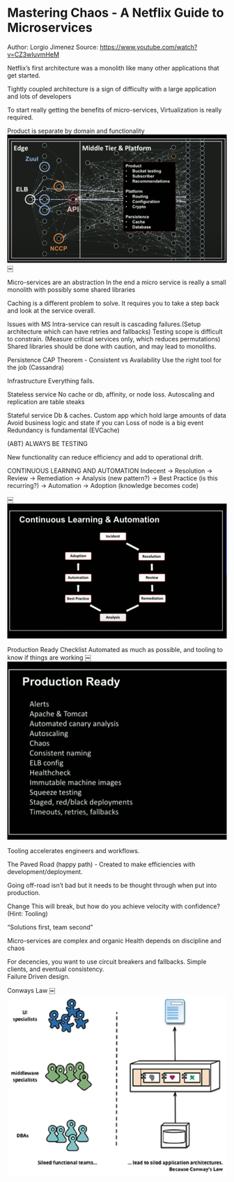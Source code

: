 # Mastering Chaos - A Netflix Guide to Microservices

Author: Lorgio Jimenez
Source: https://www.youtube.com/watch?v=CZ3wIuvmHeM

Netflix’s first architecture was a monolith like many other applications that get started.

Tightly coupled architecture is a sign of difficulty with a large application and lots of developers

To start really getting the benefits of micro-services, Virtualization is really required.

Product is separate by domain and functionality
![](images/Middle_Tier_and_Platform.png)
￼

Micro-services are an abstraction
In the end a micro service is really a small monolith with possibly some shared libraries

Caching is a different problem to solve. It requires you to take a step back and look at the service overall.


Issues with MS
Intra-service can result is cascading failures.(Setup architecture which can have retries and fallbacks)
Testing scope is difficult to constrain. (Measure critical services only, which reduces permutations)
Shared libraries should be done with caution, and may lead to monoliths.

Persistence
CAP Theorem - Consistent vs Availability Use the right tool for the job (Cassandra)

Infrastructure
Everything fails.

Stateless service
No cache or db, affinity, or node loss.
Autoscaling and replication are table steaks

Stateful service
Db & caches. Custom app which hold large amounts of data
Avoid business logic and state if you can
Loss of node is a big event
Redundancy is fundamental (EVCache)


(ABT) ALWAYS BE TESTING

New functionality can reduce efficiency and add to  operational drift.  


CONTINUOUS LEARNING AND AUTOMATION
Indecent -> Resolution -> Review -> Remediation -> Analysis (new pattern?) -> Best Practice (is this recurring?) -> Automation -> Adoption (knowledge becomes code)

￼
![](images/Continuous_Learning_Automation.png)

Production Ready Checklist
Automated as much as possible, and tooling to know if things are working
￼![](images/Production_Ready.png)


Tooling accelerates engineers and workflows.

The Paved Road (happy path) - Created to make efficiencies with development/deployment.

Going off-road isn’t bad but it needs to be thought through when put into production.


Change
This will break, but how do you achieve velocity with confidence? (Hint: Tooling)

“Solutions first, team second”

Micro-services are complex and organic Health depends on discipline and chaos

For decencies, you want to use circuit breakers and fallbacks.
Simple clients, and eventual consistency.  
Failure Driven design.


Conways Law
￼![](images/conways_law.png)
